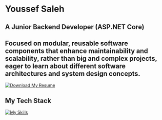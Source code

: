 # Youssef Saleh

## A Junior Backend Developer (ASP.NET Core)

## Focused on modular, reusable software components that enhance maintainability and scalability, rather than big and complex projects, eager to learn about different software architectures and system design concepts.

[![Download My Resume]][Shield]

<!---------------------------------------------------------------------------->

[Download My Resume]: https://img.shields.io/badge/Download_My_Resume-37a779?style=for-the-badge
[Shield]: https://github.com/yussuf-codes/yussuf-codes/raw/master/Youssef%20Saleh's%20resume/Youssef%20Saleh's%20resume.pdf

<!---------------------------------------------------------------------------->


## My Tech Stack
[![My Skills](https://skillicons.dev/icons?i=dotnet,py,vscode,linux,bash,docker,azure,git,github&theme=light)](https://skillicons.dev)
